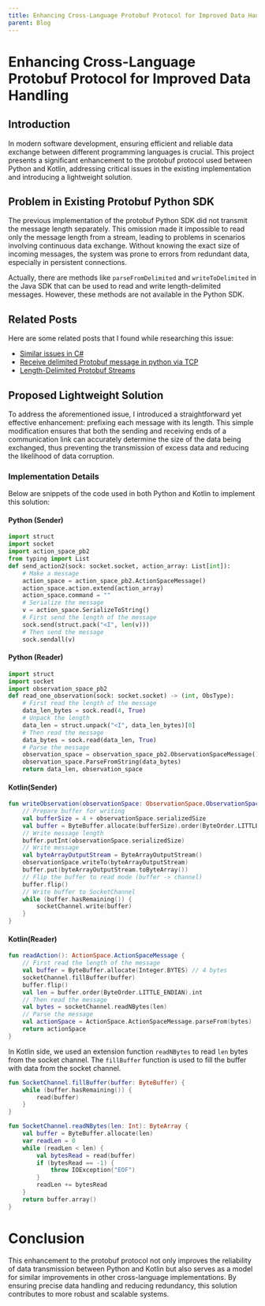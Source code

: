```yaml
---
title: Enhancing Cross-Language Protobuf Protocol for Improved Data Handling
parent: Blog
---
```


# Enhancing Cross-Language Protobuf Protocol for Improved Data Handling

## Introduction
In modern software development, ensuring efficient and reliable data exchange between different programming languages is crucial. This project presents a significant enhancement to the protobuf protocol used between Python and Kotlin, addressing critical issues in the existing implementation and introducing a lightweight solution.

## Problem in Existing Protobuf Python SDK
The previous implementation of the protobuf Python SDK did not transmit the message length separately. This omission made it impossible to read only the message length from a stream, leading to problems in scenarios involving continuous data exchange. Without knowing the exact size of incoming messages, the system was prone to errors from redundant data, especially in persistent connections.

Actually, there are methods like `parseFromDelimited` and `writeToDelimited` in the Java SDK that can be used to read and write length-delimited messages. However, these methods are not available in the Python SDK.

## Related Posts
Here are some related posts that I found while researching this issue:

- [Similar issues in C#](https://github.com/protocolbuffers/protobuf/issues/4303)
- [Receive delimited Protobuf message in python via TCP](https://stackoverflow.com/questions/43897955/receive-delimited-protobuf-message-in-python-via-tcp/43898459#43898459)
- [Length-Delimited Protobuf Streams](https://seb-nyberg.medium.com/length-delimited-protobuf-streams-a39ebc4a4565)


## Proposed Lightweight Solution
To address the aforementioned issue, I introduced a straightforward yet effective enhancement: prefixing each message with its length. This simple modification ensures that both the sending and receiving ends of a communication link can accurately determine the size of the data being exchanged, thus preventing the transmission of excess data and reducing the likelihood of data corruption.

### Implementation Details
Below are snippets of the code used in both Python and Kotlin to implement this solution:

#### Python (Sender)
```python
import struct
import socket
import action_space_pb2
from typing import List
def send_action2(sock: socket.socket, action_array: List[int]):
    # Make a message
    action_space = action_space_pb2.ActionSpaceMessage()
    action_space.action.extend(action_array)
    action_space.command = ""
    # Serialize the message
    v = action_space.SerializeToString()
    # First send the length of the message
    sock.send(struct.pack("<I", len(v)))
    # Then send the message
    sock.sendall(v)
```
#### Python (Reader)
```python
import struct
import socket
import observation_space_pb2
def read_one_observation(sock: socket.socket) -> (int, ObsType):
    # First read the length of the message
    data_len_bytes = sock.read(4, True)
    # Unpack the length
    data_len = struct.unpack("<I", data_len_bytes)[0]
    # Then read the message
    data_bytes = sock.read(data_len, True)
    # Parse the message
    observation_space = observation_space_pb2.ObservationSpaceMessage()
    observation_space.ParseFromString(data_bytes)
    return data_len, observation_space
```

#### Kotlin(Sender)
```kotlin
fun writeObservation(observationSpace: ObservationSpace.ObservationSpaceMessage) {
    // Prepare buffer for writing
    val bufferSize = 4 + observationSpace.serializedSize
    val buffer = ByteBuffer.allocate(bufferSize).order(ByteOrder.LITTLE_ENDIAN)
    // Write message length
    buffer.putInt(observationSpace.serializedSize)
    // Write message
    val byteArrayOutputStream = ByteArrayOutputStream()
    observationSpace.writeTo(byteArrayOutputStream)
    buffer.put(byteArrayOutputStream.toByteArray())
    // Flip the buffer to read mode (buffer -> channel)
    buffer.flip()
    // Write buffer to SocketChannel
    while (buffer.hasRemaining()) {
        socketChannel.write(buffer)
    }
}
```

#### Kotlin(Reader)
```kotlin
fun readAction(): ActionSpace.ActionSpaceMessage {
    // First read the length of the message
    val buffer = ByteBuffer.allocate(Integer.BYTES) // 4 bytes
    socketChannel.fillBuffer(buffer)
    buffer.flip()
    val len = buffer.order(ByteOrder.LITTLE_ENDIAN).int
    // Then read the message
    val bytes = socketChannel.readNBytes(len)
    // Parse the message
    val actionSpace = ActionSpace.ActionSpaceMessage.parseFrom(bytes)
    return actionSpace
}
```

In Kotlin side, we used an extension function `readNBytes` to read `len` bytes from the socket channel. The `fillBuffer` function is used to fill the buffer with data from the socket channel.

```kotlin
fun SocketChannel.fillBuffer(buffer: ByteBuffer) {
    while (buffer.hasRemaining()) {
        read(buffer)
    }
}

fun SocketChannel.readNBytes(len: Int): ByteArray {
    val buffer = ByteBuffer.allocate(len)
    var readLen = 0
    while (readLen < len) {
        val bytesRead = read(buffer)
        if (bytesRead == -1) {
            throw IOException("EOF")
        }
        readLen += bytesRead
    }
    return buffer.array()
}
```

# Conclusion
This enhancement to the protobuf protocol not only improves the reliability of data transmission between Python and Kotlin but also serves as a model for similar improvements in other cross-language implementations. By ensuring precise data handling and reducing redundancy, this solution contributes to more robust and scalable systems.